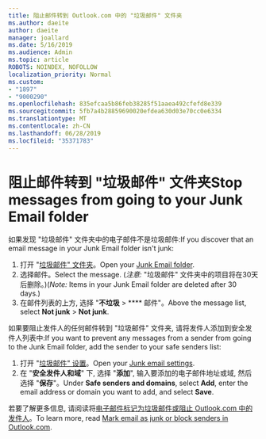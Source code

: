 ```yaml
---
title: 阻止邮件转到 Outlook.com 中的 "垃圾邮件" 文件夹
ms.author: daeite
author: daeite
manager: joallard
ms.date: 5/16/2019
ms.audience: Admin
ms.topic: article
ROBOTS: NOINDEX, NOFOLLOW
localization_priority: Normal
ms.custom:
- "1897"
- "9000290"
ms.openlocfilehash: 835efcaa5b86feb38285f51aaea492cfefd8e339
ms.sourcegitcommit: 5fb7a4b28859690020efdea630d03e70cc0e6334
ms.translationtype: MT
ms.contentlocale: zh-CN
ms.lasthandoff: 06/28/2019
ms.locfileid: "35371783"
---
```

# <a name="stop-messages-from-going-to-your-junk-email-folder"></a><span data-ttu-id="6258b-102">阻止邮件转到 "垃圾邮件" 文件夹</span><span class="sxs-lookup"><span data-stu-id="6258b-102">Stop messages from going to your Junk Email folder</span></span>

<span data-ttu-id="6258b-103">如果发现 "垃圾邮件" 文件夹中的电子邮件不是垃圾邮件:</span><span class="sxs-lookup"><span data-stu-id="6258b-103">If you discover that an email message in your Junk Email folder isn't junk:</span></span>

1. <span data-ttu-id="6258b-104">打开 "[垃圾邮件" 文件夹](https://outlook.live.com/mail/junkemail)。</span><span class="sxs-lookup"><span data-stu-id="6258b-104">Open your [Junk Email folder](https://outlook.live.com/mail/junkemail).</span></span>
1. <span data-ttu-id="6258b-105">选择邮件。</span><span class="sxs-lookup"><span data-stu-id="6258b-105">Select the message.</span></span> <span data-ttu-id="6258b-106">(*注意:* "垃圾邮件" 文件夹中的项目将在30天后删除。)</span><span class="sxs-lookup"><span data-stu-id="6258b-106">(*Note:* Items in your Junk Email folder are deleted after 30 days.)</span></span>
1. <span data-ttu-id="6258b-107">在邮件列表的上方, 选择 "**不垃圾** > \*\*\*\* 邮件"。</span><span class="sxs-lookup"><span data-stu-id="6258b-107">Above the message list, select **Not junk** > **Not junk**.</span></span>

<span data-ttu-id="6258b-108">如果要阻止发件人的任何邮件转到 "垃圾邮件" 文件夹, 请将发件人添加到安全发件人列表中:</span><span class="sxs-lookup"><span data-stu-id="6258b-108">If you want to prevent any messages from a sender from going to the Junk Email folder, add the sender to your safe senders list:</span></span>

1. <span data-ttu-id="6258b-109">打开 "[垃圾邮件" 设置](https://go.microsoft.com/fwlink/?linkid=2035804)。</span><span class="sxs-lookup"><span data-stu-id="6258b-109">Open your [Junk email settings](https://go.microsoft.com/fwlink/?linkid=2035804).</span></span>
1. <span data-ttu-id="6258b-110">在 "**安全发件人和域**" 下, 选择 "**添加**", 输入要添加的电子邮件地址或域, 然后选择 "**保存**"。</span><span class="sxs-lookup"><span data-stu-id="6258b-110">Under **Safe senders and domains**, select **Add**, enter the email address or domain you want to add, and select **Save**.</span></span>

<span data-ttu-id="6258b-111">若要了解更多信息, 请阅读将[电子邮件标记为垃圾邮件或阻止 Outlook.com 中的发件人](https://support.office.com/article/a3ece97b-82f8-4a5e-9ac3-e92fa6427ae4)。</span><span class="sxs-lookup"><span data-stu-id="6258b-111">To learn more, read [Mark email as junk or block senders in Outlook.com](https://support.office.com/article/a3ece97b-82f8-4a5e-9ac3-e92fa6427ae4).</span></span>
